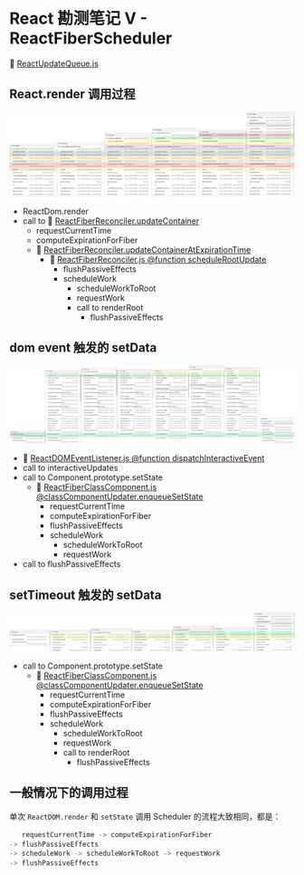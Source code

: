 # React 勘测笔记 V - ReactFiberScheduler

:dolphin: [ReactUpdateQueue.js](https://github.com/TAUnionOtto/react-interpretation/blob/master/packages/react-reconciler/src/ReactFiberScheduler.js)

## React.render 调用过程

![React.render 调用过程](./static/scheduler_reactRender_call_stack.png)

- ReactDom.render
- call to :dolphin: [ReactFiberReconciler.updateContainer](https://github.com/TAUnionOtto/react-interpretation/blob/master/packages/react-reconciler/src/ReactFiberReconciler.js#L287)
  - requestCurrentTime
  - computeExpirationForFiber
  - :dolphin: [ReactFiberReconciler.updateContainerAtExpirationTime](https://github.com/TAUnionOtto/react-interpretation/blob/master/packages/react-reconciler/src/ReactFiberReconciler.js#L165)
    - :dolphin: [ReactFiberReconciler.js @function scheduleRootUpdate](https://github.com/TAUnionOtto/react-interpretation/blob/master/packages/react-reconciler/src/ReactFiberReconciler.js#L115)
      - flushPassiveEffects
      - scheduleWork
        - scheduleWorkToRoot
        - requestWork
        - call to renderRoot
          - flushPassiveEffects

## dom event 触发的 setData

![dom event 触发的 setData](./static/scheduler_domEvent_trigger_setState_call_stack.png)

- :dolphin: [ReactDOMEventListener.js @function dispatchInteractiveEvent](https://github.com/TAUnionOtto/react-interpretation/blob/master/packages/react-dom/src/events/ReactDOMEventListener.js#L184)
- call to interactiveUpdates
- call to Component.prototype.setState
  - :dolphin: [ReactFiberClassComponent.js @classComponentUpdater.enqueueSetState](https://github.com/TAUnionOtto/react-interpretation/blob/master/packages/react-reconciler/src/ReactFiberClassComponent.js#L183)
    - requestCurrentTime
    - computeExpirationForFiber
    - flushPassiveEffects
    - scheduleWork
      - scheduleWorkToRoot
      - requestWork
- call to flushPassiveEffects

## setTimeout 触发的 setData

![setTimeout 触发的 setData](./static/scheduler_setTimeout_trigger_setState_call_stack.png)

- call to Component.prototype.setState
  - :dolphin: [ReactFiberClassComponent.js @classComponentUpdater.enqueueSetState](https://github.com/TAUnionOtto/react-interpretation/blob/master/packages/react-reconciler/src/ReactFiberClassComponent.js#L183)
    - requestCurrentTime
    - computeExpirationForFiber
    - flushPassiveEffects
    - scheduleWork
      - scheduleWorkToRoot
      - requestWork
      - call to renderRoot
        - flushPassiveEffects

## 一般情况下的调用过程

单次 `ReactDOM.render` 和 `setState` 调用 Scheduler 的流程大致相同，都是：

```js
   requestCurrentTime -> computeExpirationForFiber
-> flushPassiveEffects
-> scheduleWork -> scheduleWorkToRoot -> requestWork
-> flushPassiveEffects
```
